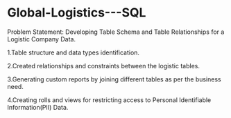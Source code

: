 # Global-Logistics---SQL

Problem Statement: Developing Table Schema and Table Relationships for a Logistic Company Data.

1.Table structure and data types identification.

2.Created relationships and constraints between the logistic tables.

3.Generating custom reports by joining different tables as per the business need.

4.Creating rolls and views for restricting access to Personal Identifiable Information(PII) Data.

